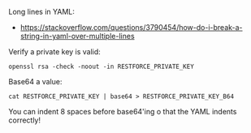 Long lines in YAML:
- https://stackoverflow.com/questions/3790454/how-do-i-break-a-string-in-yaml-over-multiple-lines

Verify a private key is valid:
```
openssl rsa -check -noout -in RESTFORCE_PRIVATE_KEY
```

Base64 a value:
```
cat RESTFORCE_PRIVATE_KEY | base64 > RESTFORCE_PRIVATE_KEY_B64
```

You can indent 8 spaces before base64'ing o that the YAML indents correctly!
